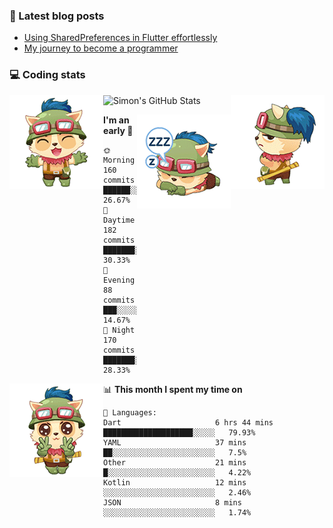 ### 📘 Latest blog posts

<!-- BLOG-POST-LIST:START -->
- [Using SharedPreferences in Flutter effortlessly](http://blog.simonit.dev/2020/07/15/Using-SharedPreferences-in-Flutter-effortlessly/)
- [My journey to become a programmer](http://blog.simonit.dev/2018/07/14/My-journey-to-become-a-programmer/)
<!-- BLOG-POST-LIST:END -->

### 💻 Coding stats
<img align="right" src="https://raw.githubusercontent.com/simonpham/simonpham/master/assets/images/6kiur.gif" >


<img align="left" src="https://raw.githubusercontent.com/simonpham/simonpham/master/assets/images/5kiur.gif" >

![Simon's GitHub Stats](https://github-readme-stats-obu2qdcs2.vercel.app/api?username=simonpham)

<img align="right" src="https://raw.githubusercontent.com/simonpham/simonpham/master/assets/images/4kiur.gif" >

<!--START_SECTION:waka-->
**I'm an early 🐤** 

```text
🌞 Morning    160 commits    ██████░░░░░░░░░░░░░░░░░░░   26.67% 
🌆 Daytime    182 commits    ███████░░░░░░░░░░░░░░░░░░   30.33% 
🌃 Evening    88 commits     ███░░░░░░░░░░░░░░░░░░░░░░   14.67% 
🌙 Night      170 commits    ███████░░░░░░░░░░░░░░░░░░   28.33%

```


<img align="left" src="https://raw.githubusercontent.com/simonpham/simonpham/master/assets/images/19kiur.gif" >📊 **This month I spent my time on** 

```text
💬 Languages: 
Dart                     6 hrs 44 mins       ████████████████████░░░░░   79.93% 
YAML                     37 mins             ██░░░░░░░░░░░░░░░░░░░░░░░   7.5% 
Other                    21 mins             █░░░░░░░░░░░░░░░░░░░░░░░░   4.22% 
Kotlin                   12 mins             ░░░░░░░░░░░░░░░░░░░░░░░░░   2.46% 
JSON                     8 mins              ░░░░░░░░░░░░░░░░░░░░░░░░░   1.74%

```


<!--END_SECTION:waka-->
